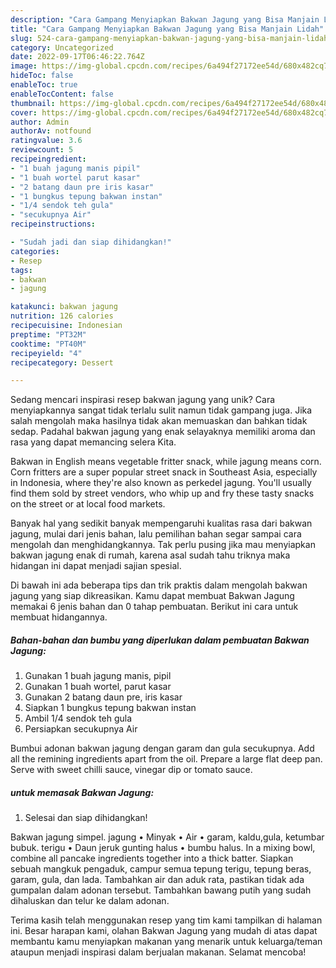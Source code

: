 ```yaml
---
description: "Cara Gampang Menyiapkan Bakwan Jagung yang Bisa Manjain Lidah"
title: "Cara Gampang Menyiapkan Bakwan Jagung yang Bisa Manjain Lidah"
slug: 524-cara-gampang-menyiapkan-bakwan-jagung-yang-bisa-manjain-lidah
category: Uncategorized
date: 2022-09-17T06:46:22.764Z
image: https://img-global.cpcdn.com/recipes/6a494f27172ee54d/680x482cq70/bakwan-jagung-foto-resep-utama.jpg
hideToc: false
enableToc: true
enableTocContent: false
thumbnail: https://img-global.cpcdn.com/recipes/6a494f27172ee54d/680x482cq70/bakwan-jagung-foto-resep-utama.jpg
cover: https://img-global.cpcdn.com/recipes/6a494f27172ee54d/680x482cq70/bakwan-jagung-foto-resep-utama.jpg
author: Admin
authorAv: notfound
ratingvalue: 3.6
reviewcount: 5
recipeingredient:
- "1 buah jagung manis pipil"
- "1 buah wortel parut kasar"
- "2 batang daun pre iris kasar"
- "1 bungkus tepung bakwan instan"
- "1/4 sendok teh gula"
- "secukupnya Air"
recipeinstructions:

- "Sudah jadi dan siap dihidangkan!"
categories:
- Resep
tags:
- bakwan
- jagung

katakunci: bakwan jagung 
nutrition: 126 calories
recipecuisine: Indonesian
preptime: "PT32M"
cooktime: "PT40M"
recipeyield: "4"
recipecategory: Dessert

---
```





Sedang mencari inspirasi resep bakwan jagung yang unik? Cara menyiapkannya sangat tidak terlalu sulit namun tidak gampang juga. Jika salah mengolah maka hasilnya tidak akan memuaskan dan bahkan tidak sedap. Padahal bakwan jagung yang enak selayaknya memiliki aroma dan rasa yang dapat memancing selera Kita.





Bakwan in English means vegetable fritter snack, while jagung means corn. Corn fritters are a super popular street snack in Southeast Asia, especially in Indonesia, where they&#39;re also known as perkedel jagung. You&#39;ll usually find them sold by street vendors, who whip up and fry these tasty snacks on the street or at local food markets.

Banyak hal yang sedikit banyak mempengaruhi kualitas rasa dari bakwan jagung, mulai dari jenis bahan, lalu pemilihan bahan segar sampai cara mengolah dan menghidangkannya. Tak perlu pusing jika mau menyiapkan bakwan jagung enak di rumah, karena asal sudah tahu triknya maka hidangan ini dapat menjadi sajian spesial.






Di bawah ini ada beberapa tips dan trik praktis dalam mengolah bakwan jagung yang siap dikreasikan. Kamu dapat membuat Bakwan Jagung memakai 6 jenis bahan dan 0 tahap pembuatan. Berikut ini cara untuk membuat hidangannya.

<!--inarticleads1-->

##### Bahan-bahan dan bumbu yang diperlukan dalam pembuatan Bakwan Jagung:

1. Gunakan 1 buah jagung manis, pipil
1. Gunakan 1 buah wortel, parut kasar
1. Gunakan 2 batang daun pre, iris kasar
1. Siapkan 1 bungkus tepung bakwan instan
1. Ambil 1/4 sendok teh gula
1. Persiapkan secukupnya Air


Bumbui adonan bakwan jagung dengan garam dan gula secukupnya. Add all the remining ingredients apart from the oil. Prepare a large flat deep pan. Serve with sweet chilli sauce, vinegar dip or tomato sauce. 

<!--inarticleads2-->

#####  untuk memasak Bakwan Jagung:


1. Selesai dan siap dihidangkan!

Bakwan jagung simpel. jagung • Minyak • Air • garam, kaldu,gula, ketumbar bubuk. terigu • Daun jeruk gunting halus • bumbu halus. In a mixing bowl, combine all pancake ingredients together into a thick batter. Siapkan sebuah mangkuk pengaduk, campur semua tepung terigu, tepung beras, garam, gula, dan lada. Tambahkan air dan aduk rata, pastikan tidak ada gumpalan dalam adonan tersebut. Tambahkan bawang putih yang sudah dihaluskan dan telur ke dalam adonan. 

Terima kasih telah menggunakan resep yang tim kami tampilkan di halaman ini. Besar harapan kami, olahan Bakwan Jagung yang mudah di atas dapat membantu kamu menyiapkan makanan yang menarik untuk keluarga/teman ataupun menjadi inspirasi dalam berjualan makanan. Selamat mencoba!
